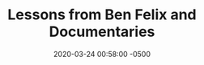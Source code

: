 ---
layout: post
title:  "Lessons from Ben Felix and Documentaries"
date:   2020-03-24 00:58:00 -0500
categories: blog Personal
tags: [Personal]
---